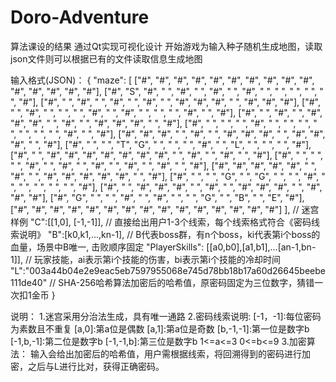 # Doro-Adventure
算法课设的结果
通过Qt实现可视化设计
开始游戏为输入种子随机生成地图，读取json文件则可以根据已有的文件读取信息生成地图

输入格式(JSON)：
{
    "maze": [
        ["#", "#", "#", "#", "#", "#", "#", "#", "#", "#", "#", "#", "#", "#", "#"],
        ["#", "S", "#", " ", "#", " ", "#", " ", "#", " ", " ", " ", " ", " ", "#"],
        ["#", " ", "#", " ", "#", " ", "#", " ", "#", "#", "#", " ", "#", "#", "#"],
        ["#", " ", "#", " ", " ", " ", "#", " ", "#", " ", " ", " ", "#", " ", "#"],
        ["#", " ", "#", " ", "#", "#", "#", " ", "#", " ", "#", "#", "#", " ", "#"],
        ["#", " ", " ", " ", "#", " ", " ", " ", " ", " ", " ", " ", "#", " ", "#"],
        ["#", "#", "#", " ", "#", " ", "#", "#", "#", " ", "#", "#", "#", " ", "#"],
        ["#", " ", " ", "T", "G", " ", " ", " ", "#", " ", "L", " ", " ", " ", "#"],
        ["#", " ", "#", "#", "#", "#", "#", "#", "#", " ", "#", " ", "#", " ", "#"],
        ["#", " ", " ", " ", "#", " ", "#", " ", "#", " ", "#", " ", "#", " ", "#"],
        ["#", "#", "#", "#", "#", " ", "#", " ", "#", "#", "#", "#", "#", " ", "#"],
        ["#", " ", " ", "G", " ", "G", " ", " ", "#", " ", " ", " ", " ", " ", "#"],
        ["#", " ", "#", "#", "#", " ", "#", " ", "#", "#", "#", " ", "#", "#", "#"],
        ["#", "G", " ", " ", "#", " ", "#", " ", " ", "G", " ", "B", " ", "E", "#"],
        ["#", "#", "#", "#", "#", "#", "#", "#", "#", "#", "#", "#", "#", "#", "#"]
    ], 
    // 迷宫样例
    "C":[[1,0], [-1,-1]],  // 直接给出用户1-3个线索，每个线索格式符合《密码线索说明》
    "B":[k0,k1,...,kn-1],  // B代表boss群，有n个boss，ki代表第i个boss的血量，场景中B唯一, 击败顺序固定
    "PlayerSkills": [[a0,b0],[a1,b1],...[an-1,bn-1]],  // 玩家技能，ai表示第i个技能的伤害，bi表示第i个技能的冷却时间
    "L":"003a44b04e2e9eac5eb7597955068e745d78bb18b17a60d26645beebe111de40"  // SHA-256哈希算法加密后的哈希值，原密码固定为三位数字，猜错一次扣1金币
}


说明：
1.迷宫采用分治法生成，具有唯一通路
2.密码线索说明:
[-1，-1]:每位密码为素数且不重复
[a,0]:第a位是偶数
[a,1]:第a位是奇数
[b,-1,-1]:第一位是数字b
[-1,b,-1]:第二位是数字b
[-1,-1,b]:第三位是数字b
1<=a<=3
0<=b<=9
3.加密算法：
输入会给出加密后的哈希值，用户需根据线索，将回溯得到的密码进行加密，之后与L进行比对，获得正确密码。
